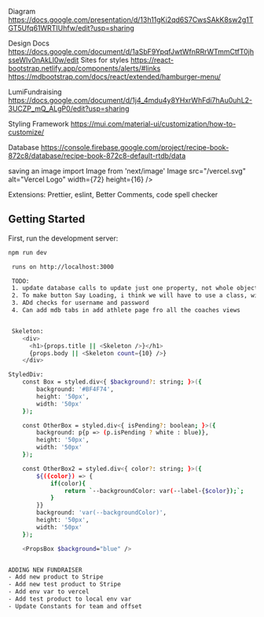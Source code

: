 Diagram
https://docs.google.com/presentation/d/13h11gKi2qd6S7CwsSAkK8sw2g1TGT5Ufq61WRTIUhfw/edit?usp=sharing

Design Docs
https://docs.google.com/document/d/1aSbF9YpqfJwtWfnRRrWTmmCtfT0jhsseWIv0nAkLl0w/edit
 Sites for styles
 https://react-bootstrap.netlify.app/components/alerts/#links
 https://mdbootstrap.com/docs/react/extended/hamburger-menu/
 
 
 LumiFundraising
 https://docs.google.com/document/d/1j4_4mdu4y8YHxrWhFdi7hAu0uhL2-3UCZP_mQ_ALgP0/edit?usp=sharing

 Styling Framework
 https://mui.com/material-ui/customization/how-to-customize/

 Database
 https://console.firebase.google.com/project/recipe-book-872c8/database/recipe-book-872c8-default-rtdb/data

 saving an image
import Image from 'next/image' Image src="/vercel.svg" alt="Vercel Logo" width={72} height={16} />

Extensions: Prettier, eslint, Better Comments, code spell checker

## Getting Started

First, run the development server:

```bash
npm run dev

 runs on http://localhost:3000

 TODO: 
 1. update database calls to update just one property, not whole object
 2. To make button Say Loading, i think we will have to use a class, with setState instead of useState so we can make a callback function
 3. ADd checks for username and password
 4. Can add mdb tabs in add athlete page fro all the coaches views


 Skeleton:
    <div>
      <h1>{props.title || <Skeleton />}</h1>
      {props.body || <Skeleton count={10} />}
    </div>

StyledDiv:
    const Box = styled.div<{ $background?: string; }>({
        background: '#BF4F74',
        height: '50px',
        width: '50px'
    });

    const OtherBox = styled.div<{ isPending?: boolean; }>({
        background: p{p => (p.isPending ? white : blue)},
        height: '50px',
        width: '50px'
    });

    const OtherBox2 = styled.div<{ color?: string; }>({
        ${({color}) => {
            if(color){
                return `--backgroundColor: var(--label-{$color});`;
            }
        }}
        background: 'var(--backgroundColor)',
        height: '50px',
        width: '50px'
    });

    <PropsBox $background="blue" />


ADDING NEW FUNDRAISER
- Add new product to Stripe
- Add new test product to Stripe
- Add env var to vercel
- Add test product to local env var
- Update Constants for team and offset